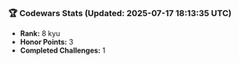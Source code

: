 ### 🏆 Codewars Stats (Updated: 2025-07-17 18:13:35 UTC)

- **Rank:** 8 kyu
- **Honor Points:** 3
- **Completed Challenges:** 1
